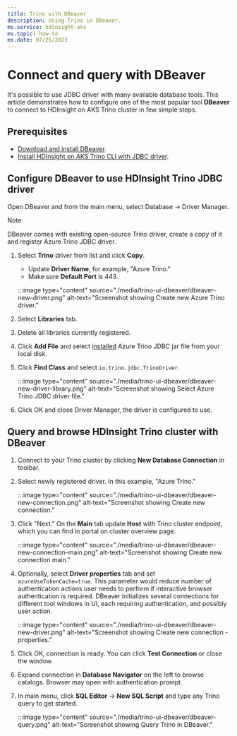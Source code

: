 ```yaml
---
title: Trino with DBeaver
description: Using Trino in DBeaver.
ms.service: hdinsight-aks
ms.topic: how-to
ms.date: 07/25/2023
---
```


# Connect and query with DBeaver

It's possible to use JDBC driver with many available database tools. This article demonstrates how to configure one of the most popular tool **DBeaver** to connect to HDInsight on AKS Trino cluster in few simple steps.

## Prerequisites

* [Download and install DBeaver](https://dbeaver.io/download/).
* [Install HDInsight on AKS Trino CLI with JDBC driver](./trino-ui-command-line-interface.md#install-on-windows).


## Configure DBeaver to use HDInsight Trino JDBC driver

Open DBeaver and from the main menu, select Database -> Driver Manager. 

   > [!NOTE]
   > DBeaver comes with existing open-source Trino driver, create a copy of it and register Azure Trino JDBC driver.
   
   1. Select **Trino** driver from list and click **Copy**.
      
      * Update **Driver Name**, for example, "Azure Trino."
      * Make sure **Default Port** is 443.
        
      :::image type="content" source="./media/trino-ui-dbeaver/dbeaver-new-driver.png" alt-text="Screenshot showing Create new Azure Trino driver."
        
   1. Select **Libraries** tab.
      
   1. Delete all libraries currently registered.
      
   1. Click **Add File** and select [installed](./trino-ui-command-line-interface.md#install-on-windows) Azure Trino JDBC jar file from your local disk.
       
   1. Click **Find Class** and select ```io.trino.jdbc.TrinoDriver```.
       
       :::image type="content" source="./media/trino-ui-dbeaver/dbeaver-new-driver-library.png" alt-text="Screenshot showing Select Azure Trino JDBC driver file."
       
   1. Click OK and close Driver Manager, the driver is configured to use.

## Query and browse HDInsight Trino cluster with DBeaver

1. Connect to your Trino cluster by clicking **New Database Connection** in toolbar.
   
1. Select newly registered driver. In this example, "Azure Trino."
  
   :::image type="content" source="./media/trino-ui-dbeaver/dbeaver-new-connection.png" alt-text="Screenshot showing Create new connection."
  
1. Click "Next." On the **Main** tab update **Host** with Trino cluster endpoint, which you can find in portal on cluster overview page.
  
   :::image type="content" source="./media/trino-ui-dbeaver/dbeaver-new-connection-main.png" alt-text="Screenshot showing Create new connection main."
   
1. Optionally, select **Driver properties** tab and set ```azureUseTokenCache=true```. This parameter would reduce number of authentication actions user needs to perform if interactive browser authentication is required. DBeaver initializes several connections for different tool windows in UI, each requiring authentication, and possibly user action.
   
   :::image type="content" source="./media/trino-ui-dbeaver/dbeaver-new-driver.png" alt-text="Screenshot showing Create new connection - properties."
   
1. Click OK, connection is ready. You can click **Test Connection** or close the window.
   
1. Expand connection in **Database Navigator** on the left to browse catalogs. Browser may open with authentication prompt.
    
1. In main menu, click **SQL Editor** -> **New SQL Script** and type any Trino query to get started.
   
   :::image type="content" source="./media/trino-ui-dbeaver/dbeaver-query.png" alt-text="Screenshot showing Query Trino in DBeaver."
